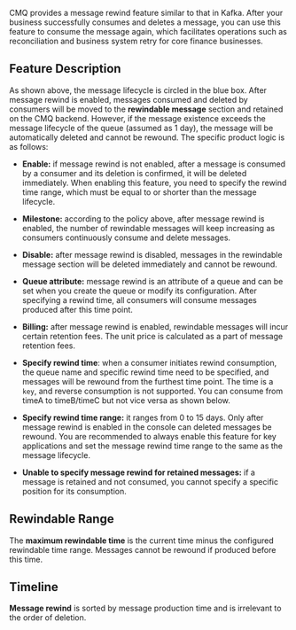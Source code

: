 CMQ provides a message rewind feature similar to that in Kafka. After your business successfully consumes and deletes a message, you can use this feature to consume the message again, which facilitates operations such as reconciliation and business system retry for core finance businesses.

## Feature Description


As shown above, the message lifecycle is circled in the blue box. After message rewind is enabled, messages consumed and deleted by consumers will be moved to the **rewindable message** section and retained on the CMQ backend. However, if the message existence exceeds the message lifecycle of the queue (assumed as 1 day), the message will be automatically deleted and cannot be rewound. The specific product logic is as follows:

- **Enable:** if message rewind is not enabled, after a message is consumed by a consumer and its deletion is confirmed, it will be deleted immediately. When enabling this feature, you need to specify the rewind time range, which must be equal to or shorter than the message lifecycle.

- **Milestone:** according to the policy above, after message rewind is enabled, the number of rewindable messages will keep increasing as consumers continuously consume and delete messages.

- **Disable:** after message rewind is disabled, messages in the rewindable message section will be deleted immediately and cannot be rewound.

- **Queue attribute:** message rewind is an attribute of a queue and can be set when you create the queue or modify its configuration. After specifying a rewind time, all consumers will consume messages produced after this time point.

- **Billing:** after message rewind is enabled, rewindable messages will incur certain retention fees. The unit price is calculated as a part of message retention fees.

- **Specify rewind time**: when a consumer initiates rewind consumption, the queue name and specific rewind time need to be specified, and messages will be rewound from the furthest time point. The time is a `key`, and reverse consumption is not supported. You can consume from timeA to timeB/timeC but not vice versa as shown below.

- **Specify rewind time range:** it ranges from 0 to 15 days. Only after message rewind is enabled in the console can deleted messages be rewound. You are recommended to always enable this feature for key applications and set the message rewind time range to the same as the message lifecycle.

- **Unable to specify message rewind for retained messages:** if a message is retained and not consumed, you cannot specify a specific position for its consumption.

## Rewindable Range

The **maximum rewindable time** is the current time minus the configured rewindable time range. Messages cannot be rewound if produced before this time.




## Timeline

**Message rewind** is sorted by message production time and is irrelevant to the order of deletion.



